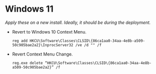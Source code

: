   # Windows 11

*Apply these on a new install. Ideally, it should be during the deployment.*


- Revert to Windows 10 Context Menu.

      reg add HKCU\Software\Classes\CLSID\{86ca1aa0-34aa-4e8b-a509-50c905bae2a2}\InprocServer32 /ve /d "" /f

- Revert Context Menu Change.

      reg.exe delete “HKCU\Software\Classes\CLSID\{86ca1aa0-34aa-4e8b-a509-50c905bae2a2}” /f
